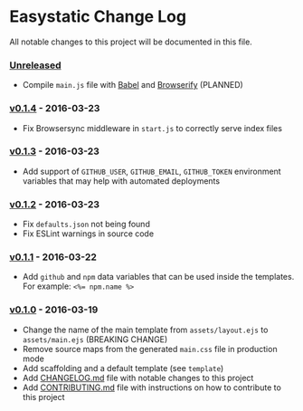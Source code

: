 # Easystatic Change Log

All notable changes to this project will be documented in this file.

### [Unreleased][unreleased]

- Compile `main.js` file with [Babel](https://babeljs.io) and [Browserify](http://browserify.org/) (PLANNED)

### [v0.1.4] - 2016-03-23

- Fix Browsersync middleware in `start.js` to correctly serve index files

### [v0.1.3] - 2016-03-23

- Add support of `GITHUB_USER`, `GITHUB_EMAIL`, `GITHUB_TOKEN` environment variables that may help
  with automated deployments

### [v0.1.2] - 2016-03-23

- Fix `defaults.json` not being found
- Fix ESLint warnings in source code

### [v0.1.1] - 2016-03-22

- Add `github` and `npm` data variables that can be used inside the templates. For example: `<%= npm.name %>`

### [v0.1.0] - 2016-03-19

- Change the name of the main template from `assets/layout.ejs` to `assets/main.ejs` (BREAKING CHANGE)
- Remove source maps from the generated `main.css` file in production mode
- Add scaffolding and a default template (see `template`)
- Add [CHANGELOG.md](CHANGELOG.md) file with notable changes to this project
- Add [CONTRIBUTING.md](CONTRIBUTING.md) file with instructions on how to contribute to this project

[unreleased]: https://github.com/easystatic/easystatic/compare/v0.1.4...HEAD
[v0.1.4]: https://github.com/easystatic/easystatic/compare/v0.1.3...v0.1.4
[v0.1.3]: https://github.com/easystatic/easystatic/compare/v0.1.2...v0.1.3
[v0.1.2]: https://github.com/easystatic/easystatic/compare/v0.1.1...v0.1.2
[v0.1.1]: https://github.com/easystatic/easystatic/compare/v0.1.0...v0.1.1
[v0.1.0]: https://github.com/easystatic/easystatic/compare/v0.0.8...v0.1.0
